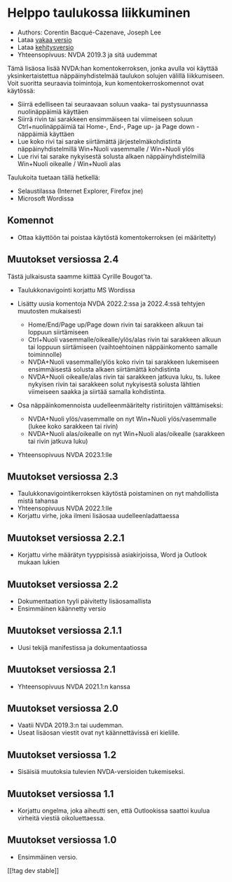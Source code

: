 # Helppo taulukossa liikkuminen #

* Authors: Corentin Bacqué-Cazenave, Joseph Lee
* Lataa [vakaa versio][1]
* Lataa [kehitysversio][2]
* Yhteensopivuus: NVDA 2019.3 ja sitä uudemmat

Tämä lisäosa lisää NVDA:han komentokerroksen, jonka avulla voi käyttää
yksinkertaistettua näppäinyhdistelmää taulukon solujen välillä
liikkumiseen. Voit suoritta seuraavia toimintoja, kun komentokerroskomennot
ovat käytössä:

* Siirrä edelliseen tai seuraavaan soluun vaaka- tai pystysuunnassa
  nuolinäppäimiä käyttäen
* Siirrä rivin tai sarakkeen ensimmäiseen tai viimeiseen soluun
  Ctrl+nuolinäppäimiä tai Home-, End-, Page up- ja Page down -näppäimiä
  käyttäen
* Lue koko rivi tai sarake siirtämättä järjestelmäkohdistinta
  näppäinyhdistelmillä Win+Nuoli vasemmalle / Win+Nuoli ylös
* Lue rivi tai sarake nykyisestä solusta alkaen näppäinyhdistelmillä
  Win+Nuoli oikealle / Win+Nuoli alas

Taulukoita tuetaan tällä hetkellä:

* Selaustilassa (Internet Explorer, Firefox jne)
* Microsoft Wordissa

## Komennot

* Ottaa käyttöön tai poistaa käytöstä komentokerroksen (ei määritetty)

## Muutokset versiossa 2.4

Tästä julkaisusta saamme kiittää Cyrille Bougot'ta.

* Taulukkonavigointi korjattu MS Wordissa
* Lisätty uusia komentoja NVDA 2022.2:ssa ja 2022.4:ssä tehtyjen muutosten
  mukaisesti

    * Home/End/Page up/Page down rivin tai sarakkeen alkuun tai loppuun
      siirtämiseen
    * Ctrl+Nuoli vasemmalle/oikealle/ylös/alas rivin tai sarakkeen alkuun
      tai loppuun siirtämiseen (vaihtoehtoinen näppäinkomento samalle
      toiminnolle)
    * NVDA+Nuoli vasemmalle/ylös koko rivin tai sarakkeen lukemiseen
      ensimmäisestä solusta alkaen siirtämättä kohdistinta
    * NVDA+Nuoli oikealle/alas rivin tai sarakkeen jatkuva luku, ts. lukee
      nykyisen rivin tai sarakkeen solut nykyisestä solusta lähtien
      viimeiseen saakka ja siirtää samalla kohdistinta.

* Osa näppäinkomennoista uudelleenmääritelty ristiriitojen välttämiseksi:

    * NVDA+Nuoli ylös/vasemmalle on nyt Win+Nuoli ylös/vasemmalle (lukee
      koko sarakkeen tai rivin)
    * NVDA+Nuoli alas/oikealle on nyt Win+Nuoli alas/oikealle (sarakkeen tai
      rivin jatkuva luku)

* Yhteensopivuus NVDA 2023.1:lle

## Muutokset versiossa 2.3

* Taulukkonavigointikerroksen käytöstä poistaminen on nyt mahdollista mistä
  tahansa
* Yhteensopivuus NVDA 2022.1:lle
* Korjattu virhe, joka ilmeni lisäosaa uudelleenladattaessa

## Muutokset versiossa 2.2.1

* Korjattu virhe  määrätyn tyyppisissä asiakirjoissa, Word ja Outlook mukaan
  lukien

## Muutokset versiossa 2.2

* Dokumentaation tyyli päivitetty lisäosamallista
* Ensimmäinen käännetty versio

## Muutokset versiossa 2.1.1

* Uusi tekijä manifestissa ja dokumentaatiossa

## Muutokset versiossa 2.1

* Yhteensopivuus NVDA 2021.1:n kanssa

## Muutokset versiossa 2.0

* Vaatii NVDA 2019.3:n tai uudemman.
* Useat lisäosan viestit ovat nyt käännettävissä eri kielille.

## Muutokset versiossa 1.2

* Sisäisiä muutoksia tulevien NVDA-versioiden tukemiseksi.

## Muutokset versiossa 1.1

* Korjattu ongelma, joka aiheutti sen, että Outlookissa saattoi kuulua
  virheitä viestiä oikoluettaessa.

## Muutokset versiossa 1.0

*   Ensimmäinen versio.

[[!tag dev stable]]

[1]: https://www.nvaccess.org/addonStore/legacy?file=etn

[2]: https://www.nvaccess.org/addonStore/legacy?file=etn-dev
